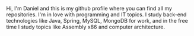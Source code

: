 Hi, I'm Daniel and this is my github profile where you can find all my repositories. I'm in love with programming and IT topics. I study back-end technologies like Java, Spring, MySQL, MongoDB for work, and in the free time I study topics like Assembly x86 and computer architecture.

<!---
Heltonlay/Heltonlay is a ✨ special ✨ repository because its `README.md` (this file) appears on your GitHub profile.
You can click the Preview link to take a look at your changes.
--->

